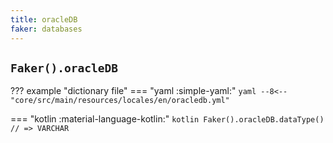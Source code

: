 ```yaml
---
title: oracleDB
faker: databases
---
```


## `Faker().oracleDB`

??? example "dictionary file"
    === "yaml :simple-yaml:"
        ```yaml
        --8<-- "core/src/main/resources/locales/en/oracledb.yml"
        ```

=== "kotlin :material-language-kotlin:"
    ```kotlin
    Faker().oracleDB.dataType() // => VARCHAR
    ```